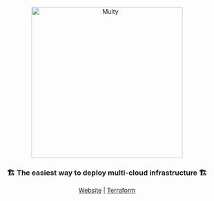 <p align="center">
  <a href="https://multy.dev">
    <img src="https://multy.dev/assets/multy_logo_horizontal.jpg" width="350" alt="Multy" />
  </a>
  <br/>
  <h3 align="center">🏗 The easiest way to deploy multi-cloud infrastructure 🏗</h3> 
</p>
<p align="center">
  <a href="https://multy.dev">Website</a>  |  <a href="https://registry.terraform.io/providers/multycloud/multy/latest/docs">Terraform</a>
</p
